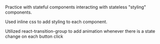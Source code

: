 Practice with stateful components interacting with stateless "styling" components. 

Used inline css to add styling to each component.

Utilized react-transition-group to add animation whenever there is a state change on each button click

